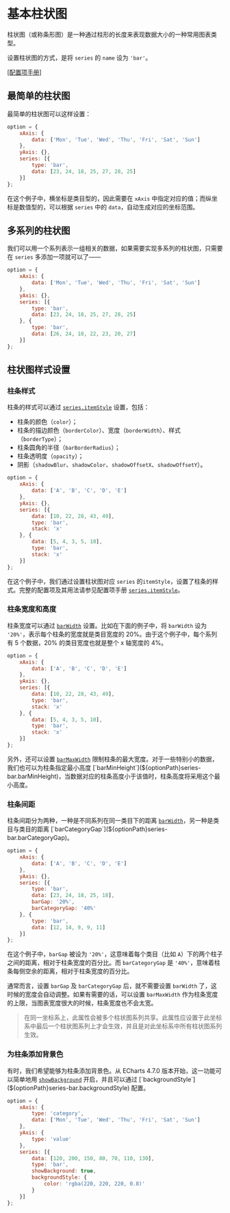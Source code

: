 # 基本柱状图

柱状图（或称条形图）是一种通过柱形的长度来表现数据大小的一种常用图表类型。

设置柱状图的方式，是将 `series` 的 `name` 设为 `'bar'`。

[[配置项手册]](${optionPath}series-bar)

## 最简单的柱状图

最简单的柱状图可以这样设置：

<!-- embed -->
```js
option = {
    xAxis: {
        data: ['Mon', 'Tue', 'Wed', 'Thu', 'Fri', 'Sat', 'Sun']
    },
    yAxis: {},
    series: [{
        type: 'bar',
        data: [23, 24, 18, 25, 27, 28, 25]
    }]
};
```

在这个例子中，横坐标是类目型的，因此需要在 `xAxis` 中指定对应的值；而纵坐标是数值型的，可以根据 `series` 中的 `data`，自动生成对应的坐标范围。


## 多系列的柱状图

我们可以用一个系列表示一组相关的数据，如果需要实现多系列的柱状图，只需要在 `series` 多添加一项就可以了——

<!-- embed -->
```js
option = {
    xAxis: {
        data: ['Mon', 'Tue', 'Wed', 'Thu', 'Fri', 'Sat', 'Sun']
    },
    yAxis: {},
    series: [{
        type: 'bar',
        data: [23, 24, 18, 25, 27, 28, 25]
    }, {
        type: 'bar',
        data: [26, 24, 18, 22, 23, 20, 27]
    }]
};
```


## 柱状图样式设置

### 柱条样式

柱条的样式可以通过 [`series.itemStyle`](${optionPath}series-bar.itemStyle) 设置，包括：

- 柱条的颜色（`color`）；
- 柱条的描边颜色（`borderColor`）、宽度（`borderWidth`）、样式（`borderType`）；
- 柱条圆角的半径（`barBorderRadius`）；
- 柱条透明度（`opacity`）；
- 阴影（`shadowBlur`、`shadowColor`、`shadowOffsetX`、`shadowOffsetY`）。

<!-- embed -->
```js
option = {
    xAxis: {
        data: ['A', 'B', 'C', 'D', 'E']
    },
    yAxis: {},
    series: [{
        data: [10, 22, 28, 43, 49],
        type: 'bar',
        stack: 'x'
    }, {
        data: [5, 4, 3, 5, 10],
        type: 'bar',
        stack: 'x'
    }]
};
```

在这个例子中，我们通过设置柱状图对应 `series` 的`itemStyle`，设置了柱条的样式。完整的配置项及其用法请参见配置项手册 [`series.itemStyle`](${optionPath}series-bar.itemStyle)。

### 柱条宽度和高度

柱条宽度可以通过 [`barWidth`](${optionPath}#series-bar.barWidth) 设置。比如在下面的例子中，将 `barWidth` 设为 `'20%'`，表示每个柱条的宽度就是类目宽度的 20%。由于这个例子中，每个系列有 5 个数据，20% 的类目宽度也就是整个 x 轴宽度的 4%。

<!-- embed -->
```js
option = {
    xAxis: {
        data: ['A', 'B', 'C', 'D', 'E']
    },
    yAxis: {},
    series: [{
        data: [10, 22, 28, 43, 49],
        type: 'bar',
        stack: 'x'
    }, {
        data: [5, 4, 3, 5, 10],
        type: 'bar',
        stack: 'x'
    }]
};
```

另外，还可以设置 [`barMaxWidth`](${optionPath}series-bar.barMaxWidth) 限制柱条的最大宽度。对于一些特别小的数据，我们也可以为柱条指定最小高度 [`barMinHeight`](${optionPath}series-bar.barMinHeight)，当数据对应的柱条高度小于该值时，柱条高度将采用这个最小高度。

### 柱条间距

柱条间距分为两种，一种是不同系列在同一类目下的距离 [`barWidth`](${optionPath}series-bar.barWidth)，另一种是类目与类目的距离 [`barCategoryGap`](${optionPath}series-bar.barCategoryGap)。

<!-- embed -->
```js
option = {
    xAxis: {
        data: ['A', 'B', 'C', 'D', 'E']
    },
    yAxis: {},
    series: [{
        type: 'bar',
        data: [23, 24, 18, 25, 18],
        barGap: '20%',
        barCategoryGap: '40%'
    }, {
        type: 'bar',
        data: [12, 14, 9, 9, 11]
    }]
};
```

在这个例子中，`barGap` 被设为 `'20%'`，这意味着每个类目（比如 `A`）下的两个柱子之间的距离，相对于柱条宽度的百分比。而 `barCategoryGap` 是 `'40%'`，意味着柱条每侧空余的距离，相对于柱条宽度的百分比。

通常而言，设置 `barGap` 及 `barCategoryGap` 后，就不需要设置 `barWidth` 了，这时候的宽度会自动调整。如果有需要的话，可以设置 `barMaxWidth` 作为柱条宽度的上限，当图表宽度很大的时候，柱条宽度也不会太宽。

> 在同一坐标系上，此属性会被多个柱状图系列共享。此属性应设置于此坐标系中最后一个柱状图系列上才会生效，并且是对此坐标系中所有柱状图系列生效。


### 为柱条添加背景色

有时，我们希望能够为柱条添加背景色。从 ECharts 4.7.0 版本开始，这一功能可以简单地用 [`showBackground`](${optionPath}series-bar.showBackground) 开启，并且可以通过 [`backgroundStyle`](${optionPath}series-bar.backgroundStyle) 配置。

<!-- embed -->
```js
option = {
    xAxis: {
        type: 'category',
        data: ['Mon', 'Tue', 'Wed', 'Thu', 'Fri', 'Sat', 'Sun']
    },
    yAxis: {
        type: 'value'
    },
    series: [{
        data: [120, 200, 150, 80, 70, 110, 130],
        type: 'bar',
        showBackground: true,
        backgroundStyle: {
            color: 'rgba(220, 220, 220, 0.8)'
        }
    }]
};
```
